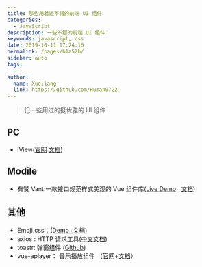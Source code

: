 ```yaml
---
title: 那些用着还不错的前端 UI 组件
categories: 
  - JavaScript
description: 一些不错的前端 UI 组件
keywords: javascript, css
date: 2019-10-11 17:24:16
permalink: /pages/b1a52b/
sidebar: auto
tags: 
  - 
author: 
  name: Xueliang
  link: https://github.com/Human0722
---
```


> 记一些用过的挺优雅的 UI 组件

## PC
-  iView([官网](https://www.iviewui.com/)&nbsp;[文档](https://www.iviewui.com/docs/introduce))


## Modile
- 有赞 Vant:一款接口规范样式美观的 Vue 组件库([Live Demo](https://youzan.github.io/vant/mobile.html#/zh-CN/) &nbsp; [文档](https://youzan.github.io/vant/#/zh-CN/intro))


## 其他
- Emoji.css：<span class="ec ec-joy"></span><span class="ec ec-joy"></span><span class="ec ec-rofl"></span><span class="ec ec-rocket"></span><span class="ec ec-rocket"></span><span class="ec ec-rocket"></span>([Demo+文档](https://ionicabizau.github.io/emoji.css/))
- axios : HTTP 请求工具([中文文档](http://www.axios-js.com/docs/index.html))
- toastr: 弹窗组件 ([Github](https://github.com/CodeSeven/toastr))
- vue-aplayer： 音乐播放组件 （[官网](https://aplayer.moefe.org/)+[文档](https://aplayer.moefe.org/docs/guide/)）
